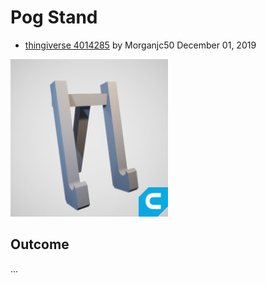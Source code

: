 # Pog Stand

- [thingiverse 4014285](https://www.thingiverse.com/thing:4014285)
by Morganjc50 December 01, 2019

![Pog Stand](images/pogstand.png "Pog Stand")

## Outcome

...
